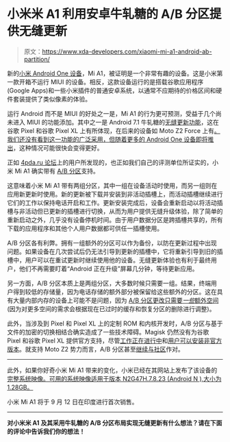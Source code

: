 # 小米米 A1 利用安卓牛轧糖的 A/B 分区提供无缝更新

> 原文：<https://www.xda-developers.com/xiaomi-mi-a1-android-ab-partition/>

新的[小米 Android One 设备](https://www.xda-developers.com/xiaomi-joins-the-android-one-program-in-india-with-the-new-xiaomi-mi-a1/)，Mi A1，被证明是一个非常有趣的设备。这是小米第一款开箱不运行 MIUI 的设备。相反，这款设备运行的是搭载谷歌应用程序(Google Apps)和一些小米插件的普通安卓系统，以通常不应期待的价格区间和硬件套装提供了类似像素的体验。

运行 Android 而不是 MIUI 的好处之一是，Mi A1 的行为更可预测，受益于几个尚未进入 MIUI 的功能添加。其中之一是 Android 7.1 牛轧糖的[无缝更新功能](https://www.xda-developers.com/current-android-devices-are-unlikely-to-receive-android-ns-seamless-update-feature/)，这在谷歌 Pixel 和谷歌 Pixel XL 上有所体现，在后来的设备如 Moto Z2 Force 上有[。我们还没有看到这一功能的广泛采用，但随着](https://www.xda-developers.com/moto-z2-force-ab-seamless-updates/)[更多的 Android One 设备即将推出](https://www.xda-developers.com/moto-x4-android-one-render-leaked/)，这种情况可能很快会变得更好。

正如 [4pda.ru 论坛](http://4pda.ru/forum/index.php?showtopic=842604)上的用户所发现的，也正如我们自己的评测单位所证实的，小米 Mi A1 确实带有 [A/B 分区](https://source.android.com/devices/tech/ota/ab_updates)支持。

这意味着小米 Mi A1 带有两组分区，其中一组在设备活动时使用，而另一组则在应用新更新时使用。新的更新被下载并安装到非活动插槽上，而活动插槽继续进行它们的工作以保持电话开启和工作。更新安装完成后，设备会重新启动以将活动插槽与非活动但已更新的插槽进行切换，从而为用户提供无缝升级体验，除了简单的重新启动之外，几乎没有设备停机时间。由于用户数据分区是跨插槽共享的，所有下载的应用程序和其他个人用户数据都可供任一插槽使用。

A/B 分区各有利弊。拥有一组额外的分区可以作为备份，以防在更新过程中出现问题。如果设备在几次尝试后仍无法引导到更新的插槽中，它将重新引导到旧的插槽中，用户可以在重试更新时继续使用他的设备。无缝更新体验也有利于最终用户，他们不再需要盯着“Android 正在升级”屏幕几分钟，等待更新应用。

另一方面，A/B 分区本质上是两组分区，大多数时候只需要一组。结果，终端用户得到较低的存储量，因为电话存储的额外部分被保留给这些额外的分区。这在具有大量内部内存的设备上可能不是问题，因为 [A/B 分区更改只需要*一些*额外空间](https://source.android.com/devices/tech/ota/ab_updates#how-did-ab-affect-the-2016-pixel-partition-sizes)(因为对更多空间的需求会根据现在已过时的缓存和恢复分区的删除进行调整)。

此外，当涉及到 Pixel 和 Pixel XL 上的定制 ROM 和内核开发时，A/B 分区与基于文件的加密的切换相结合确实造成了一些技术障碍。Magisk 仍然没有为谷歌 Pixel 和谷歌 Pixel XL 提供官方支持，尽管[工作正在进行中](https://forum.xda-developers.com/showpost.php?p=73485958&postcount=28)和[用户可以安装非官方版本](https://forum.xda-developers.com/apps/magisk/unofficial-google-pixel-family-support-t3639262)。就支持 Moto Z2 势力而言，A/B 分区甚至[继续与社区](https://forum.xda-developers.com/z2-force/how-to/progress-root-twrp-roms-t3660300)作对。

* * *

此外，如果你好奇小米 Mi A1 带来的变化，小米已经在其网站上发布了该设备的[完整系统映像。可用的系统映像适用于版本 N2G47H.7.8.23 (Android N ),大小为 1.28GB。](http://en.miui.com/download-333.html)

小米 Mi A1 将于 9 月 12 日在印度进行首次销售。

* * *

**对小米米 A1 及其采用牛轧糖的 A/B 分区布局实现无缝更新有什么想法？请在下面的评论中告诉我们你的想法！**
